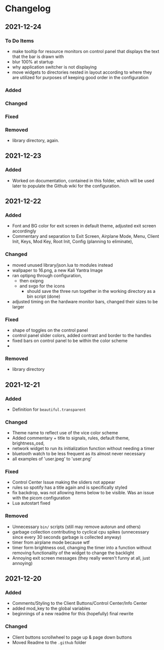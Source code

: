 # Changelog

## 2021-12-24
### To Do Items 
- make tooltip for resource monitors on control panel that displays the text that the bar is drawn with 
- blur 100% at startup
- why application switcher is not displaying 
- move widgets to directories nested in layout according to where they are utilized for purposes of keeping good order in the configuration
### Added 

### Changed 

### Fixed

### Removed 
- library directory, again. 


## 2021-12-23

### Added 
- Worked on documentation, contained in this folder, which will be used later to populate the Github wiki for the configuration. 

## 2021-12-22


### Added 
- Font and BG color for exit screen in default theme, adjusted exit screen accordingly
- Commentary and separation to Exit Screen, Airplane Mode, Menu, Client Init, Keys, Mod Key, Root Init, Config (planning to eliminate), 

### Changed 
- moved unused library/json.lua to modules instead
- wallpaper to 16.png, a new Kali Yantra Image
- ran optipng through configuration, 
  - then oxipng
  - and svgo for the icons
    - should save the three run together in the working directory as a bin script (done)
- adjusted timing on the hardware monitor bars, changed their sizes to be larger

### Fixed 
- shape of toggles on the control panel
- control panel slider colors, added contrast and border to the handles
- fixed bars on control panel to be within the color scheme 
- 

### Removed 
- library directory

## 2021-12-21

### Added 
- Definition for `beautiful.transparent`

### Changed 
- Theme name to reflect use of the vice color scheme 
- Added commentary + title to signals, rules, default theme, brightness_osd, 
- network widget to run its initialization function without needing a timer 
- bluetooth watch to be less frequent as its almost never necessary
- all examples of 'user.jpeg' to 'user.png'

### Fixed 
- Control Center Issue making the sliders not appear
- rules so spotify has a title again and is specifically styled
- fix backdrop, was not allowing items below to be visible. Was an issue with the picom configuration
- Lua autostart fixed

### Removed
- Unnecessary `bin/` scripts (still may remove autorun and others)
- garbage collection contributing to cyclical cpu spikes (unnecessary since every 30 seconds garbage is collected anyway)
- timer from airplane mode because wtf
- timer form brightness osd, changing the timer into a function without removing functionality of the widget to change the backlight
- Annoying exit screen messages (they really weren't funny at all, just annoying)


##  2021-12-20

### Added

- Comments/Styling to the Client Buttons/Control Center/Info Center
- added mod_key to the global variables 
- beginnings of a new readme for this (hopefully) final rewrite
### Changed

- Client buttons scrollwheel to page up & page down buttons
- Moved Readme to the `.github` folder
